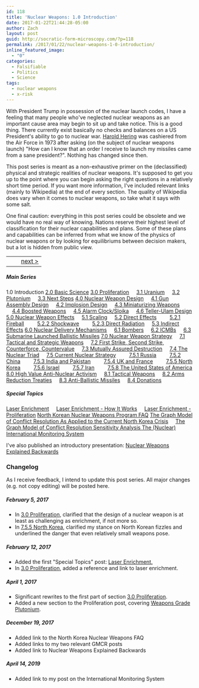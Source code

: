 ```yaml
---
id: 118
title: 'Nuclear Weapons: 1.0 Introduction'
date: 2017-01-22T21:44:28-05:00
author: Zach
layout: post
guid: http://socratic-form-microscopy.com/?p=118
permalink: /2017/01/22/nuclear-weapons-1-0-introduction/
inline_featured_image:
  - "0"
categories:
  - Falsifiable
  - Politics
  - Science
tags:
  - nuclear weapons
  - x-risk
---
```

With President Trump in possession of the nuclear launch codes, I have a feeling that many people who've neglected nuclear weapons as an important cause area may begin to sit up and take notice. This is a good thing. There currently exist basically no checks and balances on a US President's ability to go to nuclear war. <a href="https://en.wikipedia.org/wiki/Harold_Hering">Harold Hering</a> was cashiered from the Air Force in 1973 after asking (on the subject of nuclear weapons launch) "How can I know that an order I receive to launch my missiles came from a sane president?". Nothing has changed since then.

This post series is meant as a non-exhaustive primer on the (declassified) physical and strategic realities of nuclear weapons. It's supposed to get you up to the point where you can begin asking the right questions in a relatively short time period. If you want more information, I've included relevant links (mainly to Wikipedia) at the end of every section. The quality of Wikipedia does vary when it comes to nuclear weapons, so take what it says with some salt.

One final caution: everything in this post series could be obsolete and we would have no real way of knowing. Nations reserve their highest level of classification for their nuclear capabilities and plans. Some of these plans and capabilities can be inferred from what we know of the physics of nuclear weapons or by looking for equilibriums between decision makers, but a lot is hidden from public view.
<br>
<table style="width:100%;border-width:0px 0px 0px 0px;background:transparent;">
  <tr style="border:0px solid;background:transparent;">
    <td style="border:0px solid;background:transparent;"></th>
    <td style="border:0px solid;background:transparent;text-align:center;""></th>
    <td style="border:0px solid;background:transparent;text-align:right;""><a href="/2017/01/23/nuclear-weapons-2-0-basic-science/">next &gt;</a></th>
  </tr>
</table>

<h5>Main Series</h5>
1.0 Introduction
<a href="/2017/01/23/nuclear-weapons-2-0-basic-science/">2.0 Basic Science</a>
<a href="/2017/01/24/nuclear-weapons-3-0-proliferation/">3.0 Proliferation</a>
&nbsp;&nbsp;&nbsp;&nbsp;<a href="/2017/01/24/nuclear-weapons-3-0-proliferation#3.1">3.1 Uranium</a>
&nbsp;&nbsp;&nbsp;&nbsp;<a href="/2017/01/24/nuclear-weapons-3-0-proliferation#3.2">3.2 Plutonium</a>
&nbsp;&nbsp;&nbsp;&nbsp;<a href="/2017/01/24/nuclear-weapons-3-0-proliferation#3.3">3.3 Next Steps</a>
<a href="/2017/01/25/nuclear-weapons-4-0-weapon-design/">4.0 Nuclear Weapon Design</a>
&nbsp;&nbsp;&nbsp;&nbsp;<a href="/2017/01/25/nuclear-weapons-4-0-weapon-design#gun">4.1 Gun Assembly Design</a>
&nbsp;&nbsp;&nbsp;&nbsp;<a href="/2017/01/25/nuclear-weapons-4-0-weapon-design#imp">4.2 Implosion Design</a>
&nbsp;&nbsp;&nbsp;&nbsp;<a href="/2017/01/25/nuclear-weapons-4-0-weapon-design#min">4.3 Miniaturizing Weapons</a>
&nbsp;&nbsp;&nbsp;&nbsp;<a href="/2017/01/25/nuclear-weapons-4-0-weapon-design#boo">4.4 Boosted Weapons</a>
&nbsp;&nbsp;&nbsp;&nbsp;<a href="/2017/01/25/nuclear-weapons-4-0-weapon-design#sloika">4.5 Alarm Clock/Sloika</a>
&nbsp;&nbsp;&nbsp;&nbsp;<a href="/2017/01/25/nuclear-weapons-4-0-weapon-design#sloika">4.6 Teller-Ulam Design</a>
<a href="/2017/01/26/nuclear-weapons-5-0-effects/">5.0 Nuclear Weapon Effects</a>
&nbsp;&nbsp;&nbsp;&nbsp;<a href="/2017/01/26/nuclear-weapons-5-0-effects#1">5.1 Scaling</a>
&nbsp;&nbsp;&nbsp;&nbsp;<a href="/2017/01/26/nuclear-weapons-5-0-effects#2">5.2 Direct Effects</a>
&nbsp;&nbsp;&nbsp;&nbsp;&nbsp;&nbsp;&nbsp;&nbsp;<a href="/2017/01/26/nuclear-weapons-5-0-effects#21">5.2.1 Fireball</a>
&nbsp;&nbsp;&nbsp;&nbsp;&nbsp;&nbsp;&nbsp;&nbsp;<a href="/2017/01/26/nuclear-weapons-5-0-effects#22">5.2.2 Shockwave</a>
&nbsp;&nbsp;&nbsp;&nbsp;&nbsp;&nbsp;&nbsp;&nbsp;<a href="/2017/01/26/nuclear-weapons-5-0-effects#23">5.2.3 Direct Radiation</a>
&nbsp;&nbsp;&nbsp;&nbsp;<a href="/2017/01/26/nuclear-weapons-5-0-effects#3">5.3 Indirect Effects</a>
<a href="/2017/01/27/nuclear-weapons-6-0-delivery-mechanisms/">6.0 Nuclear Delivery Mechanisms</a>
&nbsp;&nbsp;&nbsp;&nbsp;<a href="/2017/01/27/nuclear-weapons-6-0-delivery-mechanisms#1">6.1 Bombers</a>
&nbsp;&nbsp;&nbsp;&nbsp;<a href="/2017/01/27/nuclear-weapons-6-0-delivery-mechanisms#2">6.2 ICMBs</a>
&nbsp;&nbsp;&nbsp;&nbsp;<a href="/2017/01/27/nuclear-weapons-6-0-delivery-mechanisms#3">6.3 Submarine Launched Ballistic Missiles</a>
<a href="/2017/01/28/nuclear-weapons-7-0-strategy">7.0 Nuclear Weapon Strategy</a>
&nbsp;&nbsp;&nbsp;&nbsp;<a href="/2017/01/28/nuclear-weapons-7-0-strategy#1">7.1 Tactical and Strategic Weapons</a>
&nbsp;&nbsp;&nbsp;&nbsp;<a href="/2017/01/28/nuclear-weapons-7-0-strategy#2">7.2 First Strike, Second Strike, Counterforce, Countervalue</a>
&nbsp;&nbsp;&nbsp;&nbsp;<a href="/2017/01/28/nuclear-weapons-7-0-strategy#3">7.3 Mutually Assured Destruction</a>
&nbsp;&nbsp;&nbsp;&nbsp;<a href="/2017/01/28/nuclear-weapons-7-0-strategy#4">7.4 The Nuclear Triad</a>
&nbsp;&nbsp;&nbsp;&nbsp;<a href="/2017/01/28/nuclear-weapons-7-0-strategy#5">7.5 Current Nuclear Strategy</a>
&nbsp;&nbsp;&nbsp;&nbsp;&nbsp;&nbsp;&nbsp;&nbsp;<a href="/2017/01/28/nuclear-weapons-7-0-strategy#51">7.5.1 Russia</a>
&nbsp;&nbsp;&nbsp;&nbsp;&nbsp;&nbsp;&nbsp;&nbsp;<a href="/2017/01/28/nuclear-weapons-7-0-strategy#52">7.5.2 China</a>
&nbsp;&nbsp;&nbsp;&nbsp;&nbsp;&nbsp;&nbsp;&nbsp;<a href="/2017/01/28/nuclear-weapons-7-0-strategy#53">7.5.3 India and Pakistan</a>
&nbsp;&nbsp;&nbsp;&nbsp;&nbsp;&nbsp;&nbsp;&nbsp;<a href="/2017/01/28/nuclear-weapons-7-0-strategy#54">7.5.4 UK and France</a>
&nbsp;&nbsp;&nbsp;&nbsp;&nbsp;&nbsp;&nbsp;&nbsp;<a href="/2017/01/28/nuclear-weapons-7-0-strategy#55">7.5.5 North Korea</a>
&nbsp;&nbsp;&nbsp;&nbsp;&nbsp;&nbsp;&nbsp;&nbsp;<a href="/2017/01/28/nuclear-weapons-7-0-strategy#56">7.5.6 Israel</a>
&nbsp;&nbsp;&nbsp;&nbsp;&nbsp;&nbsp;&nbsp;&nbsp;<a href="/2017/01/28/nuclear-weapons-7-0-strategy#57">7.5.7 Iran</a>
&nbsp;&nbsp;&nbsp;&nbsp;&nbsp;&nbsp;&nbsp;&nbsp;<a href="/2017/01/28/nuclear-weapons-7-0-strategy#58">7.5.8 The United States of America</a>
<a href="/2017/01/29/nuclear-weapons-8-0-high-value-anti-nuclear-activism">8.0 High Value Anti-Nuclear Activism</a>
&nbsp;&nbsp;&nbsp;&nbsp;<a href="/2017/01/29/nuclear-weapons-8-0-high-value-anti-nuclear-activism#1">8.1 Tactical Weapons</a>
&nbsp;&nbsp;&nbsp;&nbsp;<a href="/2017/01/29/nuclear-weapons-8-0-high-value-anti-nuclear-activism#2">8.2 Arms Reduction Treaties</a>
&nbsp;&nbsp;&nbsp;&nbsp;<a href="/2017/01/29/nuclear-weapons-8-0-high-value-anti-nuclear-activism">8.3 Anti-Ballistic Missiles</a>
&nbsp;&nbsp;&nbsp;&nbsp;<a href="/2017/01/29/nuclear-weapons-8-0-high-value-anti-nuclear-activism#4">8.4 Donations</a>
&nbsp;

<h5 id="special">Special Topics</h5>
<a href="/2017/02/12/special-topics-in-nuclear-weapons-laser-enrichment/">Laser Enrichment</a>
&nbsp;&nbsp;&nbsp;&nbsp;<a href="/2017/02/12/special-topics-in-nuclear-weapons-laser-enrichment#how">Laser Enrichment - How It Works</a>
&nbsp;&nbsp;&nbsp;&nbsp;<a href="/2017/02/12/special-topics-in-nuclear-weapons-laser-enrichment#pro">Laser Enrichment - Proliferation</a>
<a href="/2017/10/16/north-korean-nuclear-weapons-program-faq/">North Korean Nuclear Weapons Program FAQ</a>
<a href="/2017/11/05/gmcr-for-dummies/">The Graph Model of Conflict Resolution As Applied to the Current North Korea Crisis</a>
&nbsp;&nbsp;&nbsp;&nbsp;<a href="/2017/11/12/the-graph-model-of-conflict-resolution-sensitivity-analysis/">The Graph Model of Conflict Resolution Sensitivity Analysis </a>
<a href="/2018/04/01/the-nuclear-international-monitoring-system/">The (Nuclear) International Monitoring System</a>

I've also published an introductory presentation: <a href="/2017/11/01/nuclear-weapons-explained-backwards/">Nuclear Weapons Explained Backwards</a>

<h3 id="changes"> Changelog </h3>
As I receive feedback, I intend to update this post series. All major changes (e.g. not copy editing) will be posted here.

<h5>February 5, 2017</h5>
<ul>
	<li> In <a href="/2017/01/24/nuclear-weapons-3-0-proliferation/">3.0 Proliferation</a>, clarified that the design of a nuclear weapon is at least as challenging as enrichment, if not more so.</li>
	<li> In <a href="/2017/01/28/nuclear-weapons-7-0-strategy#55">7.5.5 North Korea</a>, clarified my stance on North Korean fizzles and underlined the danger that even relatively small weapons pose.</li>

</ul>
<h5>February 12, 2017</h5>
<ul>
	<li> Added the first "Special Topics" post: <a href="/2017/02/12/special-topics-in-nuclear-weapons-laser-enrichment/">Laser Enrichment.</a></li>
	<li> In <a href="/2017/01/24/nuclear-weapons-3-0-proliferation/">3.0 Proliferation</a>, added a reference and link to laser enrichment.</li>
</ul>
<h5>April 1, 2017</h5>
<ul>
	<li>Significant rewrites to the first part of section <a href="/2017/01/24/nuclear-weapons-3-0-proliferation/">3.0 Proliferation</a>.</li>
	<li>Added a new section to the Proliferation post, covering <a href="/2017/01/24/nuclear-weapons-3-0-proliferation#3.2">Weapons Grade Plutonium</a>.</li>
</ul>
<h5>December 19, 2017</h5>
<ul>
	<li>Added link to the North Korea Nuclear Weapons FAQ</li>
	<li>Added links to my two relevant GMCR posts</li>
	<li>Added link to Nuclear Weapons Explained Backwards</li>
</ul>
<h5>April 14, 2019</h5>
<ul>
	<li>Added link to my post on the International Monitoring System</li>
</ul>